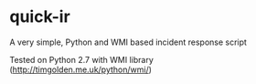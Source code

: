 # quick-ir

A very simple, Python and WMI based incident response script

Tested on Python 2.7 with WMI library (http://timgolden.me.uk/python/wmi/)
